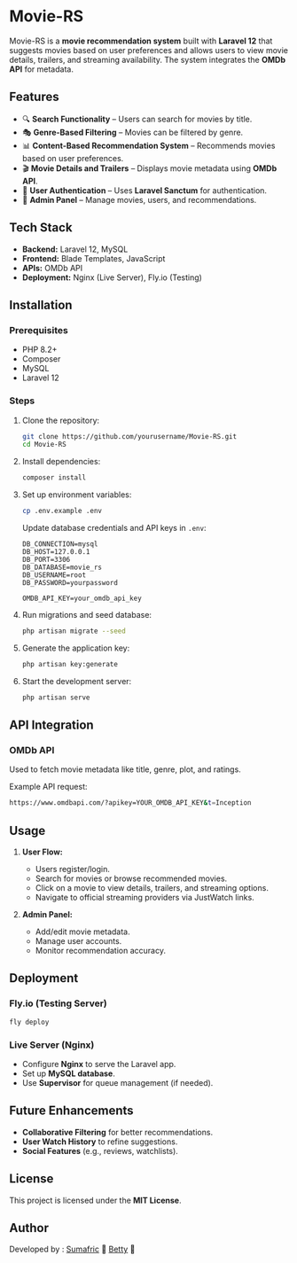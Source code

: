 # Movie-RS

Movie-RS is a **movie recommendation system** built with **Laravel 12** that suggests movies based on user preferences and allows users to view movie details, trailers, and streaming availability. The system integrates the **OMDb API** for metadata.

## Features

-   🔍 **Search Functionality** – Users can search for movies by title.
-   🎭 **Genre-Based Filtering** – Movies can be filtered by genre.
-   📊 **Content-Based Recommendation System** – Recommends movies based on user preferences.
-   🎬 **Movie Details and Trailers** – Displays movie metadata using **OMDb API**.
-   🔐 **User Authentication** – Uses **Laravel Sanctum** for authentication.
-   📌 **Admin Panel** – Manage movies, users, and recommendations.

## Tech Stack

-   **Backend:** Laravel 12, MySQL
-   **Frontend:** Blade Templates, JavaScript
-   **APIs:** OMDb API
-   **Deployment:** Nginx (Live Server), Fly.io (Testing)

## Installation

### Prerequisites

-   PHP 8.2+
-   Composer
-   MySQL
-   Laravel 12

### Steps

1. Clone the repository:
    ```bash
    git clone https://github.com/yourusername/Movie-RS.git
    cd Movie-RS
    ```
2. Install dependencies:
    ```bash
    composer install
    ```
3. Set up environment variables:

    ```bash
    cp .env.example .env
    ```

    Update database credentials and API keys in `.env`:

    ```env
    DB_CONNECTION=mysql
    DB_HOST=127.0.0.1
    DB_PORT=3306
    DB_DATABASE=movie_rs
    DB_USERNAME=root
    DB_PASSWORD=yourpassword

    OMDB_API_KEY=your_omdb_api_key
    ```

4. Run migrations and seed database:
    ```bash
    php artisan migrate --seed
    ```
5. Generate the application key:
    ```bash
    php artisan key:generate
    ```
6. Start the development server:
    ```bash
    php artisan serve
    ```

## API Integration

### OMDb API

Used to fetch movie metadata like title, genre, plot, and ratings.

Example API request:

```bash
https://www.omdbapi.com/?apikey=YOUR_OMDB_API_KEY&t=Inception
```

## Usage

1. **User Flow:**

    - Users register/login.
    - Search for movies or browse recommended movies.
    - Click on a movie to view details, trailers, and streaming options.
    - Navigate to official streaming providers via JustWatch links.

2. **Admin Panel:**
    - Add/edit movie metadata.
    - Manage user accounts.
    - Monitor recommendation accuracy.

## Deployment

### Fly.io (Testing Server)

```bash
fly deploy
```

### Live Server (Nginx)

-   Configure **Nginx** to serve the Laravel app.
-   Set up **MySQL database**.
-   Use **Supervisor** for queue management (if needed).

## Future Enhancements

-   **Collaborative Filtering** for better recommendations.
-   **User Watch History** to refine suggestions.
-   **Social Features** (e.g., reviews, watchlists).

## License

This project is licensed under the **MIT License**.

## Author

Developed by :
[Sumafric](https://github.com/sumafric) 🚀
[Betty](https://github.com/BettyNyambura) 🚀
